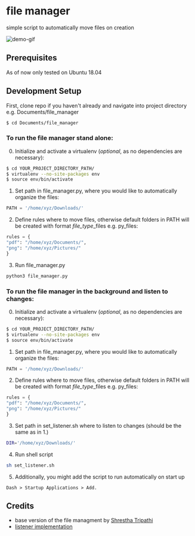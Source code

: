 # file manager
simple script to automatically move files on creation

![demo-gif](https://s4.gifyu.com/images/demoff00833202398435.gif)

## Prerequisites
As of now only tested on Ubuntu 18.04

## Development Setup

First, clone repo if you haven't already and navigate into project directory e.g. Documents/file_manager

  ```bash
  $ cd Documents/file_manager
  ```

### To run the file manager stand alone:

0. Initialize and activate a virtualenv (*optional*, as no dependencies are necessary):
  ```bash
  $ cd YOUR_PROJECT_DIRECTORY_PATH/
  $ virtualenv --no-site-packages env
  $ source env/bin/activate
  ```

1. Set path in file_manager.py, where you would like to automatically organize the files:
  ```python
  PATH = '/home/xyz/Downloads/'
  ```

2. Define rules where to move files, otherwise default folders in PATH will be created with format *file_type*_files e.g. py_files:
  ```python
rules =	{
  "pdf": "/home/xyz/Documents/",
  "png": "/home/xyz/Pictures/"
}
  ```

3. Run file_manager.py
 ```bash
 python3 file_manager.py
 ```

### To run the file manager in the background and listen to changes:

0. Initialize and activate a virtualenv (*optional*, as no dependencies are necessary):
  ```bash
  $ cd YOUR_PROJECT_DIRECTORY_PATH/
  $ virtualenv --no-site-packages env
  $ source env/bin/activate
  ```

1. Set path in file_manager.py, where you would like to automatically organize the files:
  ```python
  PATH = '/home/xyz/Downloads/'
  ```

2. Define rules where to move files, otherwise default folders in PATH will be created with format *file_type*_files e.g. py_files:
  ```python
rules =	{
  "pdf": "/home/xyz/Documents/",
  "png": "/home/xyz/Pictures/"
}
  ```
3. Set path in set_listener.sh where to listen to changes (should be the same as in 1.)
 ```bash
 DIR='/home/xyz/Downloads/'
 ```

4. Run shell script
 ```bash
 sh set_listener.sh
 ```
5. Additionally, you might add the script to run automatically on start up
 ```
 Dash > Startup Applications > Add.
 ```
 
## Credits
- base version of the file managment by [Shrestha Tripathi](https://drive.google.com/file/d/15TZSoGk8QexbFlVyXFVW9sj-wg9ROKdc/view)
- [listener implementation](https://askubuntu.com/questions/781799/execution-permission-to-all-files-created-under-a-specific-directory-by-default/781909#781909)

